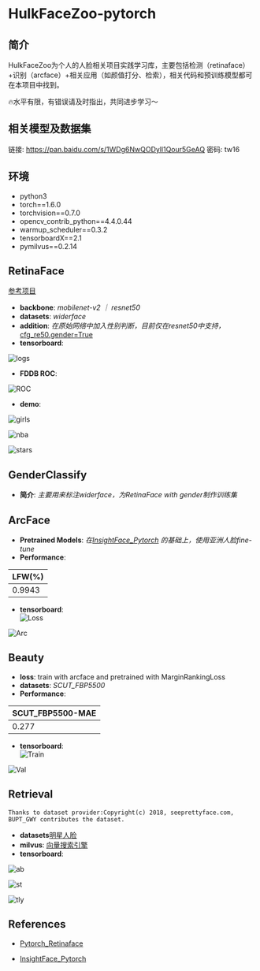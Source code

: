 
# HulkFaceZoo-pytorch
## 简介
HulkFaceZoo为个人的人脸相关项目实践学习库，主要包括检测（retinaface）+识别（arcface）+相关应用（如颜值打分、检索），相关代码和预训练模型都可在本项目中找到。

🔥水平有限，有错误请及时指出，共同进步学习～

## 相关模型及数据集
链接: https://pan.baidu.com/s/1WDg6NwQODyll1Qour5GeAQ  密码: tw16

## 环境
- python3
- torch==1.6.0 
- torchvision==0.7.0 
- opencv_contrib_python==4.4.0.44
- warmup_scheduler==0.3.2
- tensorboardX==2.1
- pymilvus==0.2.14

 ## RetinaFace
 [参考项目](https://github.com/biubug6/Pytorch_Retinaface)

 - **backbone**: *mobilenet-v2 ｜ resnet50*
 - **datasets**: *widerface*
 - **addition**: *在原始网络中加入性别判断，目前仅在resnet50中支持，*[cfg_re50.gender=True](https://github.com/TalkUHulk/HulkFaceZoo-pytorch/RetinaFace/data/config.py)
 - **tensorboard**: 
 
  ![logs](https://github.com/TalkUHulk/HulkFaceZoo-pytorch/logs/RetinaFace.jpg)
  
 - **FDDB ROC**:
 
  ![ROC](https://github.com/TalkUHulk/HulkFaceZoo-pytorch/RetinaFace/evalution/ROC.png)
  
 - **demo**:
 
  ![girls](https://github.com/TalkUHulk/HulkFaceZoo-pytorch/RetinaFace/results/girls.jpg)
  
  ![nba](https://github.com/TalkUHulk/HulkFaceZoo-pytorch/RetinaFace/results/nba.jpg)
  
  ![stars](https://github.com/TalkUHulk/HulkFaceZoo-pytorch/RetinaFace/evalution/stars.jpg)
  
 ## GenderClassify
 - **简介**: *主要用来标注widerface，为RetinaFace with gender制作训练集*
 
 ## ArcFace 
 
 - **Pretrained Models**: *在[InsightFace_Pytorch](https://github.com/TreB1eN/InsightFace_Pytorch) 的基础上，使用亚洲人脸fine-tune*
 - **Performance**:  
 
 | LFW(%) |  
 | ------ |  
 | 0.9943 |  
 - **tensorboard**:   
 ![Loss](https://github.com/TalkUHulk/HulkFaceZoo-pytorch/logs/ArcFace_Loss.jpg)
 
 ![Arc](https://github.com/TalkUHulk/HulkFaceZoo-pytorch/logs/ArcFace_Acc.jpg)
 
 ## Beauty
  - **loss**: train with arcface and pretrained with MarginRankingLoss
  - **datasets**: *SCUT_FBP5500*
  - **Performance**:   
  
 |SCUT_FBP5500-MAE|  
 | ------ |  
 | 0.277 |  
  - **tensorboard**:   
   ![Train](https://github.com/TalkUHulk/HulkFaceZoo-pytorch/logs/Beauty_train.jpg)  
   
 ![Val](https://github.com/TalkUHulk/HulkFaceZoo-pytorch/logs/Beauty_val.jpg)

 
 ## Retrieval 
 
```
Thanks to dataset provider:Copyright(c) 2018, seeprettyface.com, BUPT_GWY contributes the dataset.
```
 - **datasets**[明星人脸](http://www.seeprettyface.com/mydataset_page3.html#star)
 - **milvus**: [向量搜索引擎](https://www.milvus.io/cn/)
 - **tensorboard**:   
 
 ![ab](https://github.com/TalkUHulk/HulkFaceZoo-pytorch/FaceRetrieval/result_ab.jpg)  
 
 ![st](https://github.com/TalkUHulk/HulkFaceZoo-pytorch/FaceRetrieval/result_st.jpg)
 
 ![tly](https://github.com/TalkUHulk/HulkFaceZoo-pytorch/FaceRetrieval/result_tongliya.jpg)


## References 

 - [Pytorch_Retinaface](https://github.com/biubug6/Pytorch_Retinaface)
 
 - [InsightFace_Pytorch](https://github.com/TreB1eN/InsightFace_Pytorch)
 